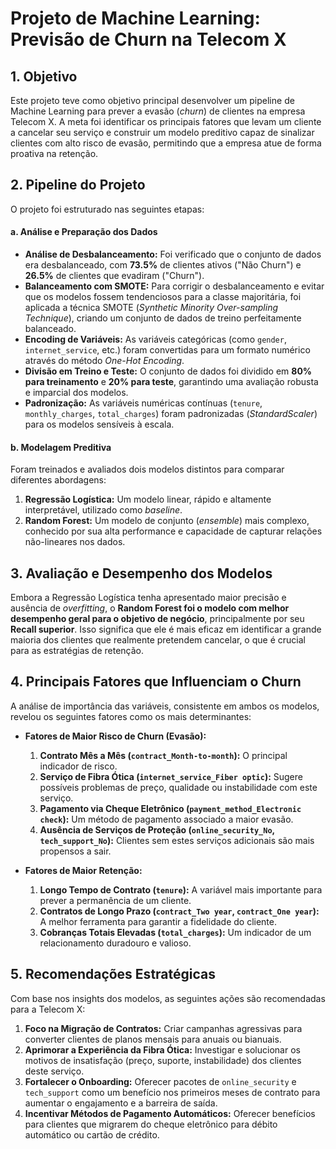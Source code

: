 # Projeto de Machine Learning: Previsão de Churn na Telecom X

## 1. Objetivo

Este projeto teve como objetivo principal desenvolver um pipeline de Machine Learning para prever a evasão (*churn*) de clientes na empresa Telecom X. A meta foi identificar os principais fatores que levam um cliente a cancelar seu serviço e construir um modelo preditivo capaz de sinalizar clientes com alto risco de evasão, permitindo que a empresa atue de forma proativa na retenção.

## 2. Pipeline do Projeto

O projeto foi estruturado nas seguintes etapas:

#### a. Análise e Preparação dos Dados
- **Análise de Desbalanceamento:** Foi verificado que o conjunto de dados era desbalanceado, com **73.5%** de clientes ativos ("Não Churn") e **26.5%** de clientes que evadiram ("Churn").
- **Balanceamento com SMOTE:** Para corrigir o desbalanceamento e evitar que os modelos fossem tendenciosos para a classe majoritária, foi aplicada a técnica SMOTE (*Synthetic Minority Over-sampling Technique*), criando um conjunto de dados de treino perfeitamente balanceado.
- **Encoding de Variáveis:** As variáveis categóricas (como `gender`, `internet_service`, etc.) foram convertidas para um formato numérico através do método *One-Hot Encoding*.
- **Divisão em Treino e Teste:** O conjunto de dados foi dividido em **80% para treinamento** e **20% para teste**, garantindo uma avaliação robusta e imparcial dos modelos.
- **Padronização:** As variáveis numéricas contínuas (`tenure`, `monthly_charges`, `total_charges`) foram padronizadas (*StandardScaler*) para os modelos sensíveis à escala.

#### b. Modelagem Preditiva
Foram treinados e avaliados dois modelos distintos para comparar diferentes abordagens:
1.  **Regressão Logística:** Um modelo linear, rápido e altamente interpretável, utilizado como *baseline*.
2.  **Random Forest:** Um modelo de conjunto (*ensemble*) mais complexo, conhecido por sua alta performance e capacidade de capturar relações não-lineares nos dados.

## 3. Avaliação e Desempenho dos Modelos

Embora a Regressão Logística tenha apresentado maior precisão e ausência de *overfitting*, o **Random Forest foi o modelo com melhor desempenho geral para o objetivo de negócio**, principalmente por seu **Recall superior**. Isso significa que ele é mais eficaz em identificar a grande maioria dos clientes que realmente pretendem cancelar, o que é crucial para as estratégias de retenção.

## 4. Principais Fatores que Influenciam o Churn

A análise de importância das variáveis, consistente em ambos os modelos, revelou os seguintes fatores como os mais determinantes:

- **Fatores de Maior Risco de Churn (Evasão):**
    1.  **Contrato Mês a Mês (`contract_Month-to-month`):** O principal indicador de risco.
    2.  **Serviço de Fibra Ótica (`internet_service_Fiber optic`):** Sugere possíveis problemas de preço, qualidade ou instabilidade com este serviço.
    3.  **Pagamento via Cheque Eletrônico (`payment_method_Electronic check`):** Um método de pagamento associado a maior evasão.
    4.  **Ausência de Serviços de Proteção (`online_security_No`, `tech_support_No`):** Clientes sem estes serviços adicionais são mais propensos a sair.

- **Fatores de Maior Retenção:**
    1.  **Longo Tempo de Contrato (`tenure`):** A variável mais importante para prever a permanência de um cliente.
    2.  **Contratos de Longo Prazo (`contract_Two year`, `contract_One year`):** A melhor ferramenta para garantir a fidelidade do cliente.
    3.  **Cobranças Totais Elevadas (`total_charges`):** Um indicador de um relacionamento duradouro e valioso.

## 5. Recomendações Estratégicas

Com base nos insights dos modelos, as seguintes ações são recomendadas para a Telecom X:

1.  **Foco na Migração de Contratos:** Criar campanhas agressivas para converter clientes de planos mensais para anuais ou bianuais.
2.  **Aprimorar a Experiência da Fibra Ótica:** Investigar e solucionar os motivos de insatisfação (preço, suporte, instabilidade) dos clientes deste serviço.
3.  **Fortalecer o Onboarding:** Oferecer pacotes de `online_security` e `tech_support` como um benefício nos primeiros meses de contrato para aumentar o engajamento e a barreira de saída.
4.  **Incentivar Métodos de Pagamento Automáticos:** Oferecer benefícios para clientes que migrarem do cheque eletrônico para débito automático ou cartão de crédito.
